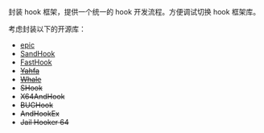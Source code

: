 封装 hook 框架，提供一个统一的 hook 开发流程。方便调试切换 hook 框架库。

考虑封装以下的开源库：

- [epic](https://github.com/tiann/epic)
- [SandHook](https://github.com/ganyao114/SandHook)
- [FastHook](https://github.com/turing-technician/FastHook)
- ~~[Yahfa](https://github.com/PAGalaxyLab/YAHFA)~~
- ~~[Whale](https://github.com/asLody/whale)~~
- ~~SHook~~
- ~~X64AndHook~~
- ~~BUGHook~~
- ~~AndHookEx~~
- ~~Jail Hooker 64~~
